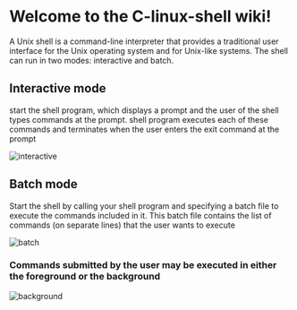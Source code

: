 # Welcome to the C-linux-shell wiki!

A Unix shell is a command-line interpreter that provides a traditional user interface for the Unix
operating system and for Unix-like systems. The shell can run in two modes: interactive and batch.

## Interactive mode

start the shell program, which displays a prompt and the user of the shell types commands at the prompt. shell program executes each of these commands and terminates when the user enters the exit command at the prompt

<a><img src="https://preview.ibb.co/mw9wfG/interactive.png" alt="interactive" border="0"></a>


## Batch mode

Start the shell by calling your shell program and specifying a batch file to execute the
commands included in it. This batch file contains the list of commands (on separate lines) that the
user wants to execute

<a><img src="https://preview.ibb.co/hJUjZb/batch.png" alt="batch" border="0"></a>


### Commands submitted by the user may be executed in either the foreground or the background

<a><img src="https://preview.ibb.co/kzp7nw/background.png" alt="background" border="0"></a>
